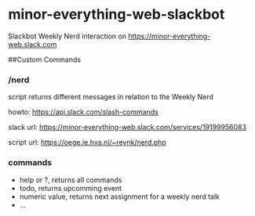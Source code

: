 # minor-everything-web-slackbot
Slackbot Weekly Nerd interaction on https://minor-everything-web.slack.com

##Custom Commands

### /nerd 
script returns different messages in relation to the Weekly Nerd

howto: https://api.slack.com/slash-commands

slack url: https://minor-everything-web.slack.com/services/19199956083

script url: https://oege.ie.hva.nl/~reynk/nerd.php



### commands
  - help or ?, returns all commands
  - todo, returns upcomming event
  - numeric value, returns next assignment for a weekly nerd talk
  - ...


